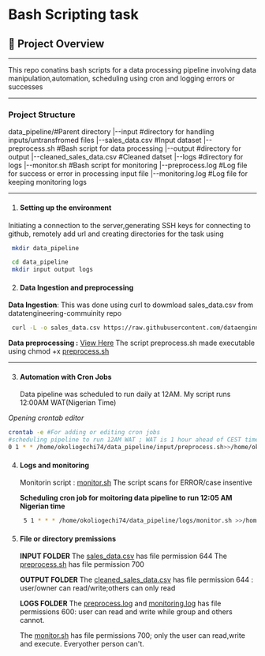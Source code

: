 # **Bash Scripting task**
## 📌 **Project Overview**
***
This repo conatins bash scripts for a data processing pipeline involving data manipulation,automation, scheduling using cron and logging errors or successes
***
### **Project Structure**
data_pipeline/#Parent directory
|--input #directory for handling inputs/untransfromed files
  |--sales_data.csv #Input dataset
  |--preprocess.sh #Bash script for data processing
|--output #directory for output
  |--cleaned_sales_data.csv #Cleaned datset 
|--logs #directory for logs
  |--monitor.sh #Bash script for monitoring 
  |--preprocess.log #Log file for success or error in processing input file
  |--monitoring.log #Log file for keeping monitoring logs
  ***
1. #### **Setting up the environment**
  Initiating a connection to the server,generating SSH keys for connecting to github, remotely add url and creating            directories for the task using
  ```bash
   mkdir data_pipeline

   cd data_pipeline
   mkdir input output logs
 ```
2. #### **Data Ingestion and preprocessing**
  **Data Ingestion**: This was done using curl to dowmload sales_data.csv from datatengineering-commuinity repo
  ```bash
   curl -L -o sales_data.csv https://raw.githubusercontent.com/dataenginneering-community/launchpad/main/Linux.sales_data.csv
   ```
  **Data preprocessing :** [View Here](input/preprocess.sh)
    The script preprocess.sh made executable using chmod +x [preprocess.sh](input/preprocess.sh)
***
3. #### **Automation with Cron Jobs**
   Data pipeline was scheduled to run daily at 12AM.
   My script runs 12:00AM WAT(Nigerian Time)

  *Opening crontab editor*
  ```bash
  crontab -e #For adding or editing cron jobs
  #scheduling pipeline to run 12AM WAT ; WAT is 1 hour ahead of CEST time
  0 1 * * /home/okoliogechi74/data_pipeline/input/preprocess.sh>>/home/okoliogechi74/data_pipeline/output/preprocess.log 2>&1
  ```
4. #### **Logs and monitoring**
   Monitorin script : [monitor.sh](logs/monitor.sh)
   The script scans for ERROR/case insentive

   **Scheduling cron job for moitoring data pipeline to run 12:05 AM Nigerian time**
   ```bash
    5 1 * * * /home/okoliogechi74/data_pipeline/logs/monitor.sh >>/home/okoliogechi74/data_pipeline/logs/monitor.log 2>&1
   ```
6. #### **File or directory premissions**
   **INPUT FOLDER**
   The [sales_data.csv](input/sales_data.csv) has file permission 644
   The [preprocess.sh](input/preprocess.sh) has file permission 700

   **OUTPUT FOLDER**
   The [cleaned_sales_data.csv](output/cleaned_sales_data.csv) has file permission 644 : user/owner can read/write;others       can only read

   **LOGS FOLDER**
   The [preprocess.log](logs/preprocess.log) and [monitoring.log](logs/monitoring.log) has file permissions 600: user can       read and write while group and others cannot.

   The [monitor.sh](logs/monitor.sh) has file permissions 700; only the user can read,write and execute. Everyother person      can't.
